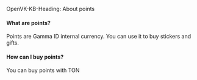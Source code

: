 OpenVK-KB-Heading: About points

#### What are points?
Points are Gamma ID internal currency. You can use it to buy stickers and gifts.

#### How can I buy points?
You can buy points with TON
